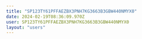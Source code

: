 ```yaml
---
title: "SP123TY61PFFAEZBX3PNH7KG3663B3GBW440NMYX0"
date: 2024-02-19T08:36:09.970Z
user: SP123TY61PFFAEZBX3PNH7KG3663B3GBW440NMYX0
layout: "users"
---
```

    